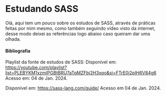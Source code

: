 # Estudando SASS

Olá, aqui tem um pouco sobre os estudos de SASS, através de práticas feitas por mim mesmo, como também seguindo vídeo visto da internet, desse modo deixei as referências logo abaixo caso queiram dar uma olhada.

#### Bibliografia
Playlist da fonte de estudos de SASS:
Disponível em: https://youtube.com/playlist?list=PLEBYKM1xzmIPGBtBRU7aTqMZFbj2H3xqo&si=FTrE0j2plH6V84g6 Acesso em: 04 de Jan. 2024.

Disponível em: https://sass-lang.com/guide/ Acesso em 04 de Jan. 2024.
